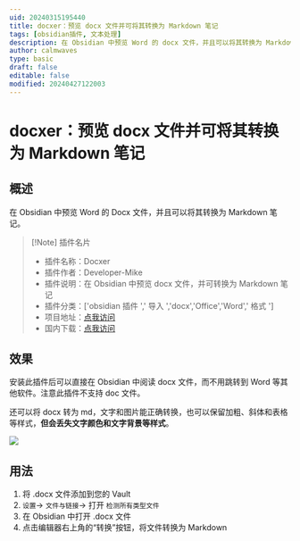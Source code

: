 ```yaml
---
uid: 20240315195440
title: docxer：预览 docx 文件并可将其转换为 Markdown 笔记
tags: [obsidian插件, 文本处理]
description: 在 Obsidian 中预览 Word 的 docx 文件，并且可以将其转换为 Markdown 笔记
author: calmwaves
type: basic
draft: false
editable: false
modified: 20240427122003
---
```


# docxer：预览 docx 文件并可将其转换为 Markdown 笔记

## 概述

在 Obsidian 中预览 Word 的 Docx 文件，并且可以将其转换为 Markdown 笔记。

> [!Note] 插件名片
> - 插件名称：Docxer
> - 插件作者：Developer-Mike
> - 插件说明：在 Obsidian 中预览 docx 文件，并可转换为 Markdown 笔记
> - 插件分类：['obsidian 插件 ',' 导入 ','docx','Office','Word',' 格式 ']
> - 项目地址：[点我访问](https://github.com/Developer-Mike/obsidian-docxer)
> - 国内下载：[点我访问](https://pkmer.cn/products/plugin/pluginMarket/?docxer)

## 效果

安装此插件后可以直接在 Obsidian 中阅读 docx 文件，而不用跳转到 Word 等其他软件。注意此插件不支持 doc 文件。

还可以将 docx 转为 md，文字和图片能正确转换，也可以保留加粗、斜体和表格等样式，**但会丢失文字颜色和文字背景等样式**。

![](https://cdn.pkmer.cn/images/20240315200603.png!pkmer)

## 用法

1. 将 .docx 文件添加到您的 Vault
2. ```设置```→ ```文件与链接```→ 打开 ```检测所有类型文件```
3. 在 Obsidian 中打开 .docx 文件
4. 点击编辑器右上角的“转换”按钮，将文件转换为 Markdown

